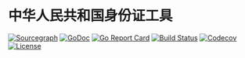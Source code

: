 # 中华人民共和国身份证工具

[![Sourcegraph](https://sourcegraph.com/github.com/BiteBit/idcard/-/badge.svg?style=flat-square)](https://sourcegraph.com/github.com/BiteBit/idcard?badge)
[![GoDoc](http://img.shields.io/badge/go-documentation-blue.svg?style=flat-square)](http://godoc.org/github.com/BiteBit/idcard)
[![Go Report Card](https://goreportcard.com/badge/github.com/BiteBit/idcard?style=flat-square)](https://goreportcard.com/report/github.com/BiteBit/idcard)
[![Build Status](http://img.shields.io/travis/BiteBit/idcard.svg?style=flat-square)](https://travis-ci.org/BiteBit/idcard)
[![Codecov](https://img.shields.io/codecov/c/github/BiteBit/idcard.svg?style=flat-square)](https://codecov.io/gh/BiteBit/idcard)
[![License](http://img.shields.io/badge/license-mit-blue.svg?style=flat-square)](https://raw.githubusercontent.com/BiteBit/idcard/master/LICENSE)